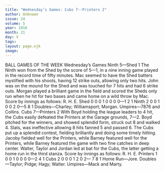 ```yaml
---
title: "Wednesday’s Games: Cubs 7--Printers 2"
author: Unknown
issue: 24
volume: 5
year: 1916
month: 21
day: V
tags:
layout: page.njk
image:
---
```

BALL GAMES OF THE WEEK   Wednesday’s Games   Ninth 5—Shed 1      The Ninth won from the Shed by the score of 5—1, in a nine inning game played in the record time of fifty minutes.   Mac seemed to  have the Shed batters mystified with his shoots, having 12 strike outs, allowing only two hits.   John was on the mound for the Shed and was touched for 7 hits and had 6 strike outs.    Morgan played a brilliant game in the field and scored the Sheds only run when he hit for two bases and came home on a wild throw by Mac.    Score by innings as follows:   R. H. E. Shed 0 0 0 1 0 0 0 0—1 2 1 Ninth 2 0 0 1 0 0 2 0—5 8 1   Doubles—Charley; Williamsport; Morgan.   Umpires—7876 and Collins.      Cubs 7—Printers 2    With Boyd holding the league leaders to 4 hit, the Cubs easily defeated the Printers at the Garage grounds, 7—2.   Boyd pitched for the winners, and showed splendid form, struck out 8 and walked 4.    Slats, was ineffective allowing 8 hits fanned 5 and passed 6.   The Cubs put up a splendid contest, fielding brilliantly and doing some timely hitting.   Jacoby fielded well for the Printers, while Barney featured well for the Printers, while Barney featured the game with two fine catches in deep center.    Walter, Taylor and Jordan led at bat for the Cubs, the latter getting a home run in the third stanza.   Score by innings as follows:   R. H. E. Printers 1 0 0 1 0 0 0 0—2 4 1 Cubs 2 0 0 0 1 2 0 2—   7 8 1   Home Run—Jore.   Doubles—Taylor; Pidge; Hagy; Walter.   Umpires—Mack and Marty.   


